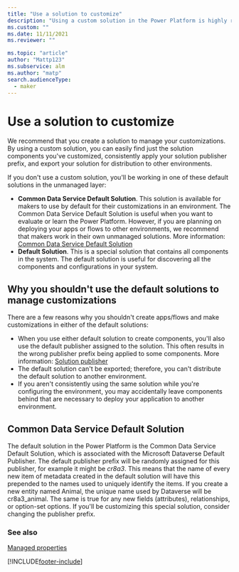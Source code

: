 ```yaml
---
title: "Use a solution to customize"
description: "Using a custom solution in the Power Platform is highly recommended. Discover why a custom solution is better than using a default solution to manage your apps, flows, and customizations."
ms.custom: ""
ms.date: 11/11/2021
ms.reviewer: ""

ms.topic: "article"
author: "Mattp123"
ms.subservice: alm
ms.author: "matp"
search.audienceType: 
  - maker
---
```


# Use a solution to customize

We recommend that you create a solution to manage your customizations. By using a custom solution, you can easily find just the solution components you've customized, consistently apply your solution publisher prefix, and export your solution for distribution to other environments.  

If you don't use a custom solution, you'll be working in one of these default solutions in the unmanaged layer:  
- **Common Data Service Default Solution**. This solution is available for makers to use by default for their customizations in an environment. The Common Data Service Default Solution is useful when you want to evaluate or learn the Power Platform. However, if you are planning on deploying your apps or flows to other environments, we recommend that makers work in their own unmanaged solutions. More information: [Common Data Service Default Solution](#common-data-service-default-solution) 
- **Default Solution**. This is a special solution that contains all components in the system. The default solution is useful for discovering all the components and configurations in your system.  

## Why you shouldn't use the default solutions to manage customizations

There are a few reasons why you shouldn't create apps/flows and make customizations in either of the default solutions:  
- When you use either default solution to create components, you'll also use the default publisher assigned to the solution. This often results in the wrong publisher prefix being applied to some components. More information: [Solution publisher](solution-concepts-alm.md#solution-publisher)
- The default solution can't be exported; therefore, you can't distribute the default solution to another environment.
- If you aren't consistently using the same solution while you're configuring the environment, you may accidentally leave components behind that are necessary to deploy your application to another environment.

## Common Data Service Default Solution

The default solution in the Power Platform is the Common Data Service Default Solution,
which is associated with the Microsoft Dataverse Default Publisher. The default
publisher prefix will be randomly assigned for this publisher, for example it
might be *cr8a3*. This means that the name of every new item of metadata created
in the default solution will have this prepended to the names used to uniquely
identify the items. If you create a new entity named Animal, the unique name
used by Dataverse will be cr8a3_animal. The same is true for any new
fields (attributes), relationships, or option-set options. If you'll be
customizing this special solution, consider changing the publisher prefix.

### See also

[Managed properties](managed-properties-alm.md)


[!INCLUDE[footer-include](../includes/footer-banner.md)]
